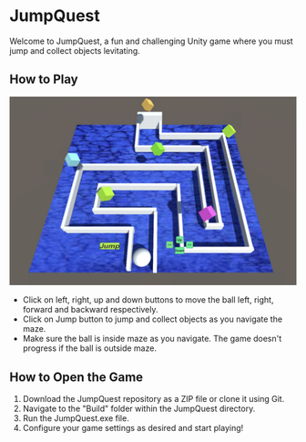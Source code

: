 # JumpQuest

Welcome to JumpQuest, a fun and challenging Unity game where you must jump and collect objects levitating.

## How to Play

![Gameplay Screenshot](interface.png)

- Click on left, right, up and down buttons to move the ball left, right, forward and backward respectively.
- Click on Jump button to jump and collect objects as you navigate the maze.
- Make sure the ball is inside maze as you navigate. The game doesn't progress if the ball is outside maze.

## How to Open the Game

1. Download the JumpQuest repository as a ZIP file or clone it using Git.
2. Navigate to the "Build" folder within the JumpQuest directory.
3. Run the JumpQuest.exe file.
4. Configure your game settings as desired and start playing!
